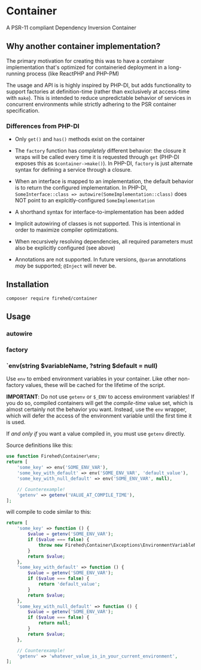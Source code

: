 # Container
A PSR-11 compliant Dependency Inversion Container

## Why another container implementation?

The primary motivation for creating this was to have a container implementation
that's optimized for containeried deployment in a long-running process (like
ReactPHP and PHP-PM)

The usage and API is is highly inspired by PHP-DI, but adds functionality to
support factories at definition-time (rather than exclusively at access-time
with `make`). This is intended to reduce unpredictable behavior of services
in concurrent environments while strictly adhering to the PSR container
specification.

### Differences from PHP-DI

- Only `get()` and `has()` methods exist on the container

- The `factory` function has _completely_ different behavior:
  the closure it wraps will be called every time it is requested through `get` (PHP-DI exposes this as `$container->make()`).
  In PHP-DI, `factory` is just alternate syntax for defining a service through a closure.

- When an interface is mapped to an implementation, the default behavior is to return the configured implementation.
  In PHP-DI, `SomeInterface::class => autowire(SomeImplementation::class)` does NOT point to an explcitly-configured `SomeImplementation`

- A shorthand syntax for interface-to-implementation has been added

- Implicit autowiring of classes is not supported.
  This is intentional in order to maximize compiler optimizations.

- When recursively resolving dependencies, all required parameters must also be explicitly configured (see above)

- Annotations are not supported.
  In future versions, `@param` annotations _may_ be supported; `@Inject` will never be.


## Installation

```
composer require firehed/container
```

## Usage

### autowire

### factory

### `env(string $variableName, ?string $default = null)
Use `env` to embed environment variables in your container. Like other non-
factory values, these will be cached for the lifetime of the script.

**IMPORTANT**: Do not use `getenv` or `$_ENV` to access environment variables!
If you do so, compiled containers will get the *compile-time* value set, which
is almost certainly not the behavior you want. Instead, use the `env` wrapper,
which will defer the access of the environment variable until the first time it
is used.

If *and only if* you want a value compiled in, you must use `getenv` directly.

Source definitions like this:
```php
use function Firehed\Container\env;
return [
    'some_key' => env('SOME_ENV_VAR'),
    'some_key_with_default' => env('SOME_ENV_VAR', 'default_value'),
    'some_key_with_null_default' => env('SOME_ENV_VAR', null),

    // Counterexample!
    'getenv' => getenv('VALUE_AT_COMPILE_TIME'),
];
```

will compile to code similar to this:
```php
return [
    'some_key' => function () {
        $value = getenv('SOME_ENV_VAR');
        if ($value === false) {
            throw new Firehed\Container\Exceptions\EnvironmentVariableNotSet('SOME_ENV_VAR');
        }
        return $value;
    },
    'some_key_with_default' => function () {
        $value = getenv('SOME_ENV_VAR');
        if ($value === false) {
            return 'default_value';
        }
        return $value;
    },
    'some_key_with_null_default' => function () {
        $value = getenv('SOME_ENV_VAR');
        if ($value === false) {
            return null;
        }
        return $value;
    },

    // Counterexample!
    'getenv' => 'whatever_value_is_in_your_current_environment',
];
```
